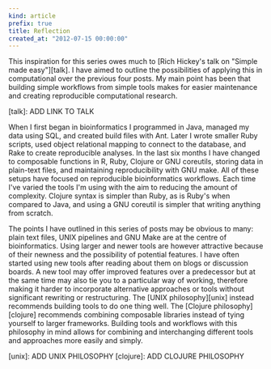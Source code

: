 ```yaml
---
kind: article
prefix: true
title: Reflection
created_at: "2012-07-15 00:00:00"
---
```


This inspiration for this series owes much to [Rich Hickey's talk on "Simple
made easy"][talk]. I have aimed to outline the possibilities of applying this in
computational over the previous four posts. My main point has been that
building simple workflows from simple tools makes for easier maintenance and
creating reproducible computational research.

[talk]: ADD LINK TO TALK

When I first began in bioinformatics I programmed in Java, managed my data
using SQL, and created build files with Ant. Later I wrote smaller Ruby
scripts, used object relational mapping to connect to the database, and Rake to
create reproducible analyses. In the last six months I have changed to
composable functions in R, Ruby, Clojure or GNU coreutils, storing data in
plain-text files, and maintaining reproducibility with GNU make. All of these
setups have focused on reproducible bioinformatics workflows. Each time I've
varied the tools I'm using with the aim to reducing the amount of complexity.
Clojure syntax is simpler than Ruby, as is Ruby's when compared to Java, and
using a GNU coreutil is simpler that writing anything from scratch.

The points I have outlined in this series of posts may be obvious to many:
plain text files, UNIX pipelines and GNU Make are at the centre of
bioinformatics. Using larger and newer tools are however attractive because of
their newness and the possibility of potential features. I have often started
using new tools after reading about them on blogs or discussion boards. A new
tool may offer improved features over a predecessor but at the same time may
also tie you to a particular way of working, therefore making it harder to
incorporate alternative approaches or tools without significant rewriting or
restructuring. The [UNIX philosophy][unix] instead recommends building tools to
do one thing well. The [Clojure philosophy][clojure] recommends combining
composable libraries instead of tying yourself to larger frameworks. Building
tools and workflows with this philosophy in mind allows for combining and
interchanging different tools and approaches more easily and simply.

[unix]: ADD UNIX PHILOSOPHY
[clojure]: ADD CLOJURE PHILOSOPHY

